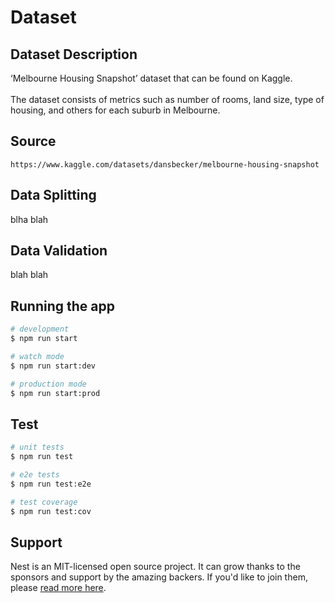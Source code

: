 # Dataset 

## Dataset Description

 ‘Melbourne Housing Snapshot’ dataset that can be found on Kaggle. 
 <br><br>The dataset consists of metrics such as number of rooms, land size, type of housing, and others for each suburb in Melbourne.

## Source

```
https://www.kaggle.com/datasets/dansbecker/melbourne-housing-snapshot
```
## Data Splitting

blha blah

## Data Validation 

blah blah

## Running the app

```bash
# development
$ npm run start

# watch mode
$ npm run start:dev

# production mode
$ npm run start:prod
```

## Test

```bash
# unit tests
$ npm run test

# e2e tests
$ npm run test:e2e

# test coverage
$ npm run test:cov
```

## Support

Nest is an MIT-licensed open source project. It can grow thanks to the sponsors and support by the amazing backers. If you'd like to join them, please [read more here](https://docs.nestjs.com/support).
